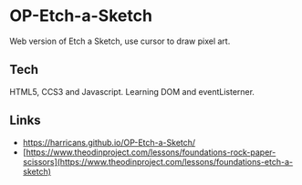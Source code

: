 # OP-Etch-a-Sketch
Web version of Etch a Sketch, use cursor to draw pixel art.
## Tech 
HTML5, CCS3 and Javascript. Learning DOM and eventListerner. 
## Links
* https://harricans.github.io/OP-Etch-a-Sketch/
* [https://www.theodinproject.com/lessons/foundations-rock-paper-scissors](https://www.theodinproject.com/lessons/foundations-etch-a-sketch)
